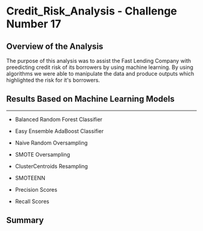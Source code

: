 # Credit_Risk_Analysis - Challenge Number 17

## Overview of the Analysis

The purpose of this analysis was to assist the Fast Lending Company with preedicting credit risk of its borrowers by using machine learning.  By using algorithms we were able to manipulate the data and produce outputs which highlighted the risk for it's borrowers. 


## Results Based on Machine Learning Models

***

* Balanced Random Forest Classifier

* Easy Ensemble AdaBoost Classifier

* Naive Random Oversampling

* SMOTE Oversampling

* ClusterCentroids Resampling

* SMOTEENN

* Precision Scores

* Recall Scores

## Summary 
